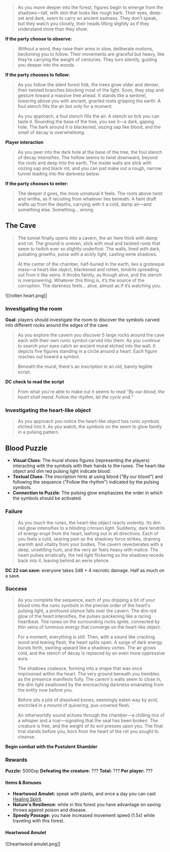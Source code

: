 >As you move deeper into the forest, figures begin to emerge from the shadows—tall, with skin that looks like rough bark. Their eyes, deep-set and dark, seem to carry an ancient sadness. They don’t speak, but they watch you closely, their heads tilting slightly as if they understand more than they show.

**If the party choose to observe:**

>Without a word, they raise their arms in slow, deliberate motions, beckoning you to follow. Their movements are graceful but heavy, like they’re carrying the weight of centuries. They turn silently, guiding you deeper into the woods.

**If the party chooses to follow:**

>As you follow the silent forest folk, the trees grow older and denser, their twisted branches blocking most of the light. Soon, they stop and gesture toward a massive tree ahead. It stands like a sentinel, towering above you with ancient, gnarled roots gripping the earth. A foul stench fills the air but only for a moment.
>
>As you approach, a foul stench fills the air. A stench so tick you can taste it. Rounding the base of the tree, you see it—a dark, gaping hole. The bark around it is blackened, oozing sap like blood, and the smell of decay is overwhelming.

**Player interaction**

>As you peer into the dark hole at the base of the tree, the foul stench of decay intensifies. The hollow seems to twist downward, beyond the roots and deep into the earth. The inside walls are slick with oozing sap and black rot, and you can just make out a rough, narrow tunnel leading into the darkness below.

**If the party chooses to enter:**

>The deeper it goes, the more unnatural it feels. The roots above twist and writhe, as if recoiling from whatever lies beneath. A faint draft wafts up from the depths, carrying with it a cold, damp air—and something else. Something... wrong.

## The Cave

>The tunnel finally opens into a cavern, the air here thick with damp and rot. The ground is uneven, slick with mud and twisted roots that seem to twitch ever so slightly underfoot. The walls, lined with dark, pulsating growths, pulse with a sickly light, casting eerie shadows.
>
>At the center of the chamber, half-buried in the earth, lies a grotesque mass—a heart-like object, blackened and rotten, tendrils spreading out from it like veins. It throbs faintly, as though alive, and the stench is overpowering. Whatever this thing is, it’s the source of the corruption. The darkness feels... alive, almost as if it’s watching you.

![[rotten heart.png]]

### Investigating the room

**Goal:** players should investigate the room to discover the symbols carved into different rocks  around the edges of the cave.

>As you explore the cavern you discover 5 large rocks around the cave each with their own runic symbol carved into them. As you continue to search your eyes catch an ancient mural etched into the wall. It depicts five figures standing in a circle around a heart. Each figure reaches out toward a symbol. 
>
>Beneath the mural, there's an inscription in an old, barely legible script.

**DC check to read the script**

>From what you're able to make out it seems to read *“By our blood, the heart shall mend. Follow the rhythm, let the cycle end.”*

### Investigating the heart-like object

>As you approach you notice the heart-like object has runic symbols etched into it. As you watch, the symbols on the seem to glow faintly in a pulsing pattern.

## Blood Puzzle

- **Visual Clues**: The mural shows figures (representing the players) interacting with the symbols with their hands to the runes. The heart-like object and dim red pulsing light indicate blood.
- **Textual Clues**: The inscription hints at using blood ("By our blood") and following the sequence ("Follow the rhythm") indicated by the pulsing symbols.
- **Connection to Puzzle**: The pulsing glow emphasizes the order in which the symbols should be activated.

### Failure

>As you touch the runes, the heart-like object reacts violently. Its dim red glow intensifies to a blinding crimson light. Suddenly, dark tendrils of energy erupt from the heart, lashing out in all directions. Each of you feels a cold, searing pain as the shadowy force strikes, draining warmth and vitality from your bodies. The cavern reverberates with a deep, unsettling hum, and the very air feels heavy with malice. The heart pulses erratically, the red light flickering as the shadows recede back into it, leaving behind an eerie silence.

**DC 22 con save:** everyone takes 2d8 + 4 necrotic damage. Half as much on a save.

### Success

>As you complete the sequence, each of you dripping a bit of your blood onto the runic symbols in the precise order of the heart's pulsing light, a profound silence falls over the cavern. The dim red glow of the heart intensifies, the pulses quickening like a racing heartbeat. The runes on the surrounding rocks ignite, connected by thin veins of luminous energy that converge on the heart-like object.
>
>For a moment, everything is still. Then, with a sound like cracking wood and tearing flesh, the heart splits open. A surge of dark energy bursts forth, swirling upward like a shadowy vortex. The air grows cold, and the stench of decay is replaced by an even more oppressive aura.
>
>The shadows coalesce, forming into a shape that was once imprisoned within the heart. The very ground beneath you trembles as the presence manifests fully. The cavern's walls seem to close in, the dim light swallowed by the encroaching darkness emanating from the entity now before you.
>
>Before sits a pile of dissolved bones, seemingly eaten way by acid, encircled in a mound of quivering, pus-covered flesh.
>
>An otherworldly sound echoes through the chamber—a chilling mix of a whisper and a roar—signaling that the seal has been broken. The creature is free, and the weight of its evil presses upon you. The final trial stands before you, born from the heart of the rot you sought to cleanse.

**Begin combat with the Pustulent Shambler**

### Rewards

**Puzzle:** 5000xp
**Defeating the creature:** ???
**Total:** ???
**Per player:** ???

#### Items & Bonuses

- **Heartwood Amulet:** speak with plants, and once a day you can cast [Healing Spirit](https://5e.tools/spells.html#healing%20spirit_xge).
- **Nature's Resilience:** while in this forest you have advantage on saving throws against poison and disease.
- **Speedy Passage:** you have increased movement speed (1.5x) while traveling with this forest.

#### Heartwood Amulet

![[heartwood amulet.png]]